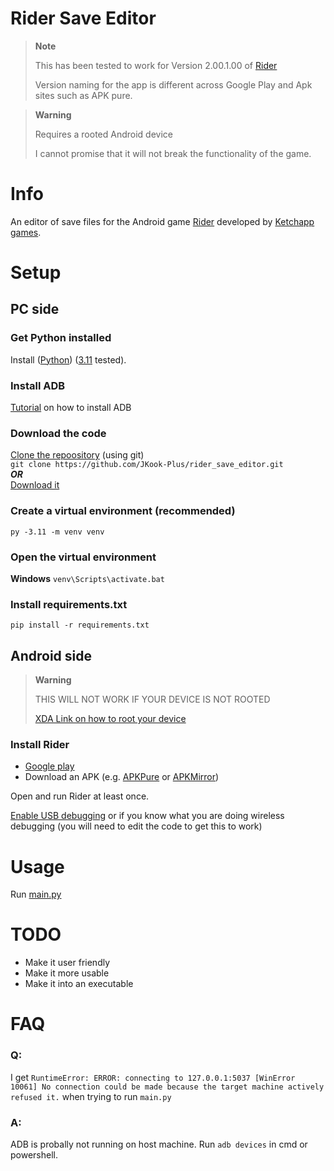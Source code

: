 # Rider Save Editor

> **Note**
>
> This has been tested to work for Version 2.00.1.00 of [Rider](https://play.google.com/store/apps/details?id=com.ketchapp.rider)
>
> Version naming for the app is different across Google Play and Apk sites such as APK pure.

> **Warning**
>
> Requires a rooted Android device
>
> I cannot promise that it will not break the functionality of the game.

# Info

An editor of save files for the Android game [Rider](https://play.google.com/store/apps/details?id=com.ketchapp.rider) developed by [Ketchapp games](http://www.ketchappgames.com/).

# Setup

## PC side

### Get Python installed
Install ([Python](https://www.python.org)) ([3.11](https://www.python.org/downloads/release/python-3110/) tested).

### Install ADB

[Tutorial](https://www.xda-developers.com/install-adb-windows-macos-linux/) on how to install ADB

### Download the code

[Clone the repoository](https://docs.github.com/en/repositories/creating-and-managing-repositories/cloning-a-repository) (using git) <br>```git clone https://github.com/JKook-Plus/rider_save_editor.git```
<br>***OR*** <br>
[Download it](https://github.com/JKook-Plus/rider_save_editor/archive/refs/heads/main.zip)

### Create a virtual environment (recommended)

`py -3.11 -m venv venv`

### Open the virtual environment

__Windows__
`venv\Scripts\activate.bat`

### Install requirements.txt

`pip install -r requirements.txt`

## Android side

> **Warning**
>
> THIS WILL NOT WORK IF YOUR DEVICE IS NOT ROOTED
> 
> [XDA Link on how to root your device](https://www.xda-developers.com/root/)

### Install Rider

- [Google play](https://play.google.com/store/apps/details?id=com.ketchapp.rider) 
- Download an APK (e.g. [APKPure](https://apkpure.com/) or [APKMirror](https://www.apkmirror.com/))

Open and run Rider at least once.

[Enable USB debugging](https://developer.android.com/studio/debug/dev-options) or if you know what you are doing wireless debugging (you will need to edit the code to get this to work)

# Usage

Run [main.py](../main.py)

# TODO

- Make it user friendly
- Make it more usable
- Make it into an executable

# FAQ

### Q: 
I get ```RuntimeError: ERROR: connecting to 127.0.0.1:5037 [WinError 10061] No connection could be made because the target machine actively refused it.``` when trying to run ```main.py```

### A: 
ADB is probally not running on host machine. Run ```adb devices``` in cmd or powershell.